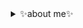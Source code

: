 <div align=center>
<details>
  <summary>✨about me✨</summary>
  info🙇‍♀️ https://material-handle-e32.notion.site/ab9c09a2abfd4c9c87ac32c495457554?pvs=4 <br/>
</details>
</div>
